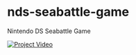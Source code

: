 # nds-seabattle-game
Nintendo DS Seabattle Game

[![Project Video](https://img.youtube.com/vi/n62QHNBFsZo/0.jpg)](https://www.youtube.com/watch?v=n62QHNBFsZo)
